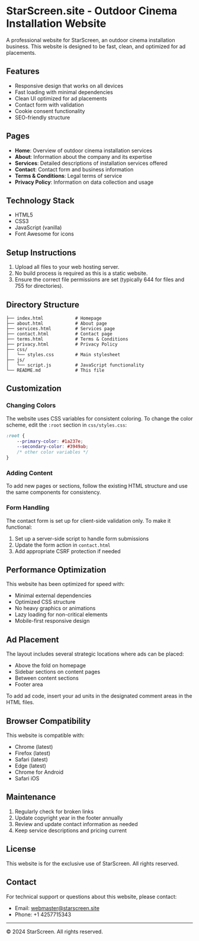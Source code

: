 # StarScreen.site - Outdoor Cinema Installation Website

A professional website for StarScreen, an outdoor cinema installation business. This website is designed to be fast, clean, and optimized for ad placements.

## Features

- Responsive design that works on all devices
- Fast loading with minimal dependencies
- Clean UI optimized for ad placements
- Contact form with validation
- Cookie consent functionality
- SEO-friendly structure

## Pages

- **Home**: Overview of outdoor cinema installation services
- **About**: Information about the company and its expertise
- **Services**: Detailed descriptions of installation services offered
- **Contact**: Contact form and business information
- **Terms & Conditions**: Legal terms of service
- **Privacy Policy**: Information on data collection and usage

## Technology Stack

- HTML5
- CSS3
- JavaScript (vanilla)
- Font Awesome for icons

## Setup Instructions

1. Upload all files to your web hosting server.
2. No build process is required as this is a static website.
3. Ensure the correct file permissions are set (typically 644 for files and 755 for directories).

## Directory Structure

```
├── index.html            # Homepage
├── about.html            # About page
├── services.html         # Services page
├── contact.html          # Contact page
├── terms.html            # Terms & Conditions
├── privacy.html          # Privacy Policy
├── css/
│   └── styles.css        # Main stylesheet
├── js/
│   └── script.js         # JavaScript functionality
└── README.md             # This file
```

## Customization

### Changing Colors

The website uses CSS variables for consistent coloring. To change the color scheme, edit the `:root` section in `css/styles.css`:

```css
:root {
    --primary-color: #1a237e;
    --secondary-color: #3949ab;
    /* other color variables */
}
```

### Adding Content

To add new pages or sections, follow the existing HTML structure and use the same components for consistency.

### Form Handling

The contact form is set up for client-side validation only. To make it functional:

1. Set up a server-side script to handle form submissions
2. Update the form action in `contact.html`
3. Add appropriate CSRF protection if needed

## Performance Optimization

This website has been optimized for speed with:

- Minimal external dependencies
- Optimized CSS structure
- No heavy graphics or animations
- Lazy loading for non-critical elements
- Mobile-first responsive design

## Ad Placement

The layout includes several strategic locations where ads can be placed:

- Above the fold on homepage
- Sidebar sections on content pages
- Between content sections
- Footer area

To add ad code, insert your ad units in the designated comment areas in the HTML files.

## Browser Compatibility

This website is compatible with:

- Chrome (latest)
- Firefox (latest)
- Safari (latest)
- Edge (latest)
- Chrome for Android
- Safari iOS

## Maintenance

1. Regularly check for broken links
2. Update copyright year in the footer annually
3. Review and update contact information as needed
4. Keep service descriptions and pricing current

## License

This website is for the exclusive use of StarScreen. All rights reserved.

## Contact

For technical support or questions about this website, please contact:

- Email: webmaster@starscreen.site
- Phone: +1 4257715343


---

© 2024 StarScreen. All rights reserved. 